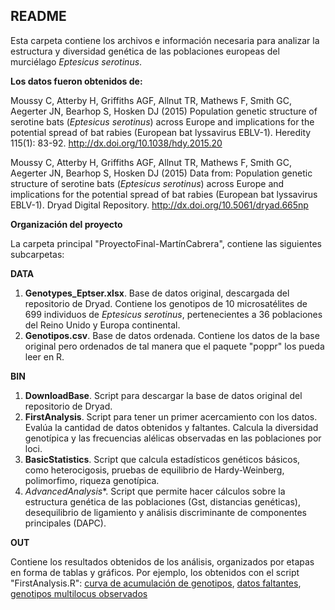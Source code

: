 ## README

Esta carpeta contiene los archivos e información necesaria para analizar la estructura y diversidad genética de las poblaciones europeas del murciélago *Eptesicus serotinus*.


**Los datos fueron obtenidos de:**

Moussy C, Atterby H, Griffiths AGF, Allnut TR, Mathews F, Smith GC, Aegerter JN, Bearhop S, Hosken DJ (2015) Population genetic structure of serotine bats (*Eptesicus serotinus*) across Europe and implications for the potential spread of bat rabies (European bat lyssavirus EBLV-1). Heredity 115(1): 83-92. http://dx.doi.org/10.1038/hdy.2015.20

Moussy C, Atterby H, Griffiths AGF, Allnut TR, Mathews F, Smith GC, Aegerter JN, Bearhop S, Hosken DJ (2015) Data from: Population genetic structure of serotine bats (*Eptesicus serotinus*) across Europe and implications for the potential spread of bat rabies (European bat lyssavirus EBLV-1). Dryad Digital Repository. http://dx.doi.org/10.5061/dryad.665np


**Organización del proyecto**

La carpeta principal "ProyectoFinal-MartínCabrera", contiene las siguientes subcarpetas:

**DATA**
1. **Genotypes_Eptser.xlsx**. Base de datos original, descargada del repositorio de Dryad. Contiene los genotipos de 10 microsatélites de 699 individuos de *Eptesicus serotinus*, pertenecientes a 36 poblaciones del Reino Unido y Europa continental.
2. **Genotipos.csv**. Base de datos ordenada. Contiene los datos de la base original pero ordenados de tal manera que el paquete "poppr" los pueda leer en R.

**BIN**
1. **DownloadBase**. Script para descargar la base de datos original del repositorio de Dryad.
2. **FirstAnalysis**. Script para tener un primer acercamiento con los datos. Evalúa la cantidad de datos obtenidos y faltantes. Calcula la diversidad genotípica y las frecuencias alélicas observadas en las poblaciones por loci.
3. **BasicStatistics**. Script que calcula estadísticos genéticos básicos, como heterocigosis, pruebas de equilibrio de Hardy-Weinberg, polimorfimo, riqueza genotípica. 
4. *AdvancedAnalysis**. Script que permite hacer cálculos sobre la estructura genética de las poblaciones (Gst, distancias genéticas), desequilibrio de ligamiento y análisis discriminante de componentes principales (DAPC).

**OUT**

Contiene los resultados obtenidos de los análisis, organizados por etapas en forma de tablas y gráficos.
Por ejemplo, los obtenidos con el script "FirstAnalysis.R": [curva de acumulación de genotipos](https://raw.githubusercontent.com/MartinCabreraG/ProyectoFinalBioinf2017-II/master/gaccEptpop.png), [datos faltantes](https://raw.githubusercontent.com/MartinCabreraG/ProyectoFinalBioinf2017-II/master/missdEptpop.png), [genotipos multilocus observados](https://raw.githubusercontent.com/MartinCabreraG/ProyectoFinalBioinf2017-II/master/mlgEptpop.png)
